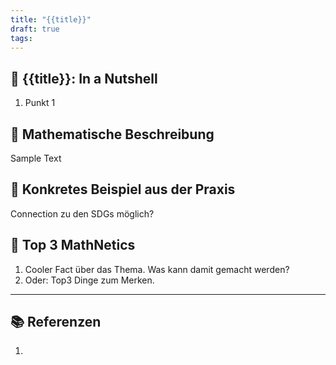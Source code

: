 ```yaml
---
title: "{{title}}"
draft: true
tags:
---
```

## 🥜 {{title}}: In a Nutshell

1. Punkt 1

## 🔎 Mathematische Beschreibung

Sample Text

## 🔨 Konkretes Beispiel aus der Praxis

Connection zu den SDGs möglich?

## 🧲 Top 3 MathNetics

1. Cooler Fact über das Thema. Was kann damit gemacht werden?
2. Oder: Top3 Dinge zum Merken.

---
## 📚 Referenzen

1. 